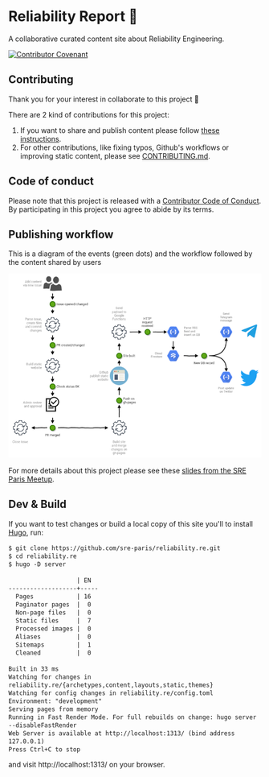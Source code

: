 # Reliability Report 📰

A collaborative curated content site about Reliability Engineering.

[![Contributor Covenant](https://img.shields.io/badge/Contributor%20Covenant-v2.0%20adopted-ff69b4.svg)](code_of_conduct.md)

## Contributing

Thank you for your interest in collaborate to this project :tada:

There are 2 kind of contributions for this project:

1. If you want to share and publish content please follow [these instructions](content/contribute.md).
2. For other contributions, like fixing typos, Github's workflows or improving static content, please see [CONTRIBUTING.md](CONTRIBUTING.md).

## Code of conduct

Please note that this project is released with a [Contributor Code of Conduct](CODE_OF_CONDUCT.md). By participating in this project you agree to abide by its terms.

## Publishing workflow

This is a diagram of the events (green dots) and the workflow followed by the content shared by users

![Publishing workflow](static/img/rr-diagram.png)

For more details about this project please see these [slides from the SRE Paris Meetup](https://github.com/sre-paris/meetups/blob/master/meetups/%237/reliability-report.pdf).

## Dev & Build

If you want to test changes or build a local copy of this site you'll to install [Hugo](https://gohugo.io/getting-started/quick-start/), run:

```
$ git clone https://github.com/sre-paris/reliability.re.git
$ cd reliability.re
$ hugo -D server

                   | EN  
-------------------+-----
  Pages            | 16  
  Paginator pages  |  0  
  Non-page files   |  0  
  Static files     |  7  
  Processed images |  0  
  Aliases          |  0  
  Sitemaps         |  1  
  Cleaned          |  0  

Built in 33 ms
Watching for changes in reliability.re/{archetypes,content,layouts,static,themes}
Watching for config changes in reliability.re/config.toml
Environment: "development"
Serving pages from memory
Running in Fast Render Mode. For full rebuilds on change: hugo server --disableFastRender
Web Server is available at http://localhost:1313/ (bind address 127.0.0.1)
Press Ctrl+C to stop
```
and visit http://localhost:1313/ on your browser.
